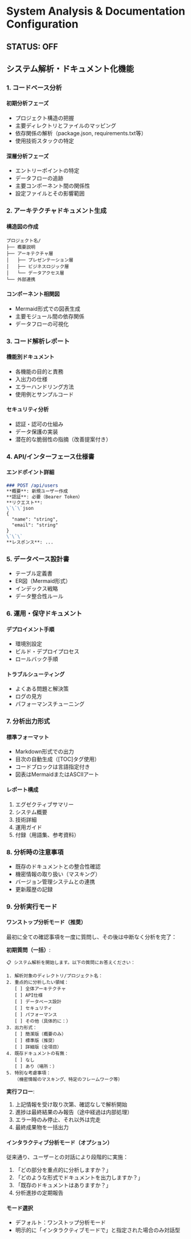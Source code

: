 # System Analysis & Documentation Configuration

## STATUS: OFF
<!-- このセクションがOFFの場合、以下の内容は無視してください -->

## システム解析・ドキュメント化機能

### 1. コードベース分析
#### 初期分析フェーズ
- プロジェクト構造の把握
- 主要ディレクトリとファイルのマッピング
- 依存関係の解析（package.json, requirements.txt等）
- 使用技術スタックの特定

#### 深層分析フェーズ
- エントリーポイントの特定
- データフローの追跡
- 主要コンポーネント間の関係性
- 設定ファイルとその影響範囲

### 2. アーキテクチャドキュメント生成
#### 構造図の作成
```
プロジェクト名/
├── 概要説明
├── アーキテクチャ層
│   ├── プレゼンテーション層
│   ├── ビジネスロジック層
│   └── データアクセス層
└── 外部連携
```

#### コンポーネント相関図
- Mermaid形式での図表生成
- 主要モジュール間の依存関係
- データフローの可視化

### 3. コード解析レポート
#### 機能別ドキュメント
- 各機能の目的と責務
- 入出力の仕様
- エラーハンドリング方法
- 使用例とサンプルコード

#### セキュリティ分析
- 認証・認可の仕組み
- データ保護の実装
- 潜在的な脆弱性の指摘（改善提案付き）

### 4. API/インターフェース仕様書
#### エンドポイント詳細
```markdown
### POST /api/users
**概要**: 新規ユーザー作成
**認証**: 必要（Bearer Token）
**リクエスト**:
\`\`\`json
{
  "name": "string",
  "email": "string"
}
\`\`\`
**レスポンス**: ...
```

### 5. データベース設計書
- テーブル定義書
- ER図（Mermaid形式）
- インデックス戦略
- データ整合性ルール

### 6. 運用・保守ドキュメント
#### デプロイメント手順
- 環境別設定
- ビルド・デプロイプロセス
- ロールバック手順

#### トラブルシューティング
- よくある問題と解決策
- ログの見方
- パフォーマンスチューニング

### 7. 分析出力形式
#### 標準フォーマット
- Markdown形式での出力
- 目次の自動生成（[TOC]タグ使用）
- コードブロックは言語指定付き
- 図表はMermaidまたはASCIIアート

#### レポート構成
1. エグゼクティブサマリー
2. システム概要
3. 技術詳細
4. 運用ガイド
5. 付録（用語集、参考資料）

### 8. 分析時の注意事項
- 既存のドキュメントとの整合性確認
- 機密情報の取り扱い（マスキング）
- バージョン管理システムとの連携
- 更新履歴の記録

### 9. 分析実行モード

#### ワンストップ分析モード（推奨）
最初に全ての確認事項を一度に質問し、その後は中断なく分析を完了：

**初期質問（一括）**:
```
📋 システム解析を開始します。以下の質問にお答えください：

1. 解析対象のディレクトリ/プロジェクト名：
2. 重点的に分析したい領域：
   [ ] 全体アーキテクチャ
   [ ] API仕様
   [ ] データベース設計
   [ ] セキュリティ
   [ ] パフォーマンス
   [ ] その他（具体的に：）
3. 出力形式：
   [ ] 簡潔版（概要のみ）
   [ ] 標準版（推奨）
   [ ] 詳細版（全項目）
4. 既存ドキュメントの有無：
   [ ] なし
   [ ] あり（場所：）
5. 特別な考慮事項：
   （機密情報のマスキング、特定のフレームワーク等）
```

**実行フロー**:
1. 上記情報を受け取り次第、確認なしで解析開始
2. 進捗は最終結果のみ報告（途中経過は内部処理）
3. エラー時のみ停止、それ以外は完走
4. 最終成果物を一括出力

#### インタラクティブ分析モード（オプション）
従来通り、ユーザーとの対話により段階的に実施：
1. 「どの部分を重点的に分析しますか？」
2. 「どのような形式でドキュメントを出力しますか？」
3. 「既存のドキュメントはありますか？」
4. 分析進捗の定期報告

#### モード選択
- デフォルト：ワンストップ分析モード
- 明示的に「インタラクティブモードで」と指定された場合のみ対話型